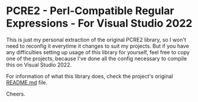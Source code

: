 # PCRE2 - Perl-Compatible Regular Expressions - For Visual Studio 2022

This is just my personal extraction of the original PCRE2 library, so I won't need to reconfig it everytime it changes to suit my projects. But if you have any difficulties setting up usage of this library for yourself, feel free to copy one of the projects, because I've done all the config necessary to compile this on Visual Studio 2022.

For information of what this library does, check the project's original [README.md](https://github.com/PhilipHazel/pcre2/blob/master/README.md) file.

Cheers.

